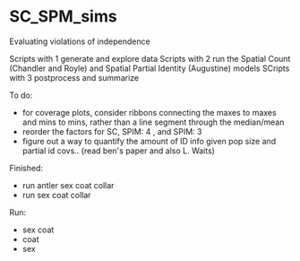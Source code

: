 # SC_SPM_sims
Evaluating violations of independence 

Scripts with 1 generate and explore data
Scripts with 2 run the Spatial Count (Chandler and Royle) and Spatial Partial Identity (Augustine) models
SCripts with 3 postprocess and summarize

To do:
- for coverage plots, consider ribbons connecting the maxes to maxes and mins to mins, rather than a line segment through the median/mean
- reorder the factors for SC, SPIM: 4 , and SPIM: 3
- figure out a way to quantify the amount of ID info given pop size and partial id covs.. (read ben's paper and also L. Waits)

Finished:
- run antler sex coat collar
- run sex coat collar

Run:
- sex coat
- coat
- sex
